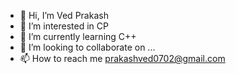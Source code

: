 - 👋 Hi, I’m Ved Prakash
- 👀 I’m interested in CP
- 🌱 I’m currently learning C++
- 💞️ I’m looking to collaborate on ...
- 📫 How to reach me prakashved0702@gmail.com

<!---
0CyberGhost0/0CyberGhost0 is a ✨ special ✨ repository because its `README.md` (this file) appears on your GitHub profile.
You can click the Preview link to take a look at your changes.
--->
